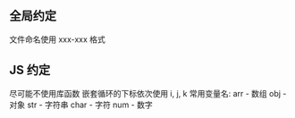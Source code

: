 

## 全局约定
文件命名使用 xxx-xxx 格式


## JS 约定

尽可能不使用库函数
嵌套循环的下标依次使用 i, j, k
常用变量名: 
arr - 数组
obj - 对象
str - 字符串
char - 字符
num - 数字